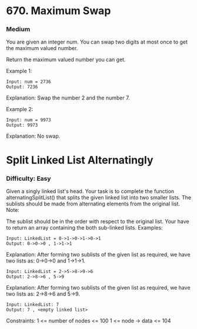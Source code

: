 # 670. Maximum Swap
### Medium

You are given an integer num. You can swap two digits at most once to get the maximum valued number.

Return the maximum valued number you can get.

 

Example 1:

    Input: num = 2736
    Output: 7236
Explanation: Swap the number 2 and the number 7.

Example 2:

    Input: num = 9973
    Output: 9973
Explanation: No swap.
 



# Split Linked List Alternatingly

### Difficulty: Easy

Given a singly linked list's head. Your task is to complete the function alternatingSplitList() that splits the given linked list into two smaller lists. The sublists should be made from alternating elements from the original list.
Note: 

The sublist should be in the order with respect to the original list.
Your have to return an array containing the both sub-linked lists.
Examples:

    Input: LinkedList = 0->1->0->1->0->1
    Output: 0->0->0 , 1->1->1
Explanation: After forming two sublists of the given list as required, we have two lists as: 0->0->0 and 1->1->1.

    Input: LinkedList = 2->5->8->9->6
    Output: 2->8->6 , 5->9
Explanation: After forming two sublists of the given list as required, we have two lists as: 2->8->6 and 5->9.

    Input: LinkedList: 7 
    Output: 7 , <empty linked list>
Constraints:
1 <= number of nodes <= 100
1 <= node -> data <= 104

